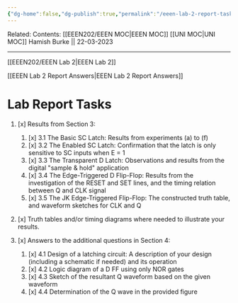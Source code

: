 ```yaml
---
{"dg-home":false,"dg-publish":true,"permalink":"/eeen-lab-2-report-task/","dgPassFrontmatter":true}
---
```


Related: 
Contents: [[EEEN202/EEEN MOC\|EEEN MOC]]
[[UNI MOC\|UNI MOC]]
Hamish Burke || 22-03-2023
***

[[EEEN202/EEEN Lab 2\|EEEN Lab 2]]

[[EEEN Lab 2 Report Answers\|EEEN Lab 2 Report Answers]]

# Lab Report Tasks

1. [x] Results from Section 3: 
	1. [x] 3.1 The Basic SC Latch: Results from experiments (a) to (f) 
	2. [x] 3.2 The Enabled SC Latch: Confirmation that the latch is only sensitive to SC inputs when E = 1 
	3. [x] 3.3 The Transparent D Latch: Observations and results from the digital "sample & hold" application 
	4. [x] 3.4 The Edge-Triggered D Flip-Flop: Results from the investigation of the RESET and SET lines, and the timing relation between Q and CLK signal 
	5. [x] 3.5 The JK Edge-Triggered Flip-Flop: The constructed truth table, and waveform sketches for CLK and Q
    
2. [x] Truth tables and/or timing diagrams where needed to illustrate your results.
    
3. [x] Answers to the additional questions in Section 4: 
	1. [x] 4.1 Design of a latching circuit: A description of your design (including a schematic if needed) and its operation 
	2. [x] 4.2 Logic diagram of a D FF using only NOR gates 
	3. [x] 4.3 Sketch of the resultant Q waveform based on the given waveform 
	4. [x] 4.4 Determination of the Q wave in the provided figure
    

